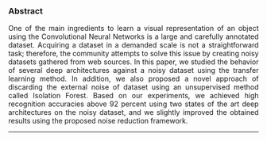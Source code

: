 ### Abstract 
<p align="justify">
One of the main ingredients to learn a visual representation of an object using the Convolutional Neural Networks is a large and carefully annotated dataset. Acquiring a dataset in a demanded scale is not a straightforward task;  therefore, the community attempts to solve this issue by creating noisy datasets gathered from web sources. In this paper, we studied the behavior of several deep architectures against a noisy dataset using the transfer learning method. In addition, we also proposed a novel approach of discarding the external noise of dataset using an unsupervised method called Isolation Forest. Based on our experiments, we achieved high recognition accuracies above 92 percent using two states of the art deep architectures on the noisy dataset, and we slightly improved the obtained results using the proposed noise reduction framework.
</p>

---
